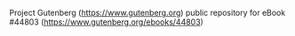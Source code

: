 Project Gutenberg (https://www.gutenberg.org) public repository for eBook #44803 (https://www.gutenberg.org/ebooks/44803)
